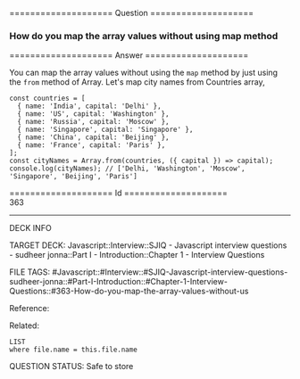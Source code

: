 ==================== Question ====================  

### How do you map the array values without using map method  

==================== Answer ====================  

You can map the array values without using the `map` method by just using the `from` method of Array. Let's map city names from Countries array,

<!-- codeblock-start -->
<pre><code class="hljs language-javascript"><span class="hljs-keyword">const</span> countries = [
  { <span class="hljs-attr">name</span>: <span class="hljs-string">'India'</span>, <span class="hljs-attr">capital</span>: <span class="hljs-string">'Delhi'</span> },
  { <span class="hljs-attr">name</span>: <span class="hljs-string">'US'</span>, <span class="hljs-attr">capital</span>: <span class="hljs-string">'Washington'</span> },
  { <span class="hljs-attr">name</span>: <span class="hljs-string">'Russia'</span>, <span class="hljs-attr">capital</span>: <span class="hljs-string">'Moscow'</span> },
  { <span class="hljs-attr">name</span>: <span class="hljs-string">'Singapore'</span>, <span class="hljs-attr">capital</span>: <span class="hljs-string">'Singapore'</span> },
  { <span class="hljs-attr">name</span>: <span class="hljs-string">'China'</span>, <span class="hljs-attr">capital</span>: <span class="hljs-string">'Beijing'</span> },
  { <span class="hljs-attr">name</span>: <span class="hljs-string">'France'</span>, <span class="hljs-attr">capital</span>: <span class="hljs-string">'Paris'</span> },
];
<span class="hljs-keyword">const</span> cityNames = <span class="hljs-title class_">Array</span>.<span class="hljs-title function_">from</span>(countries, <span class="hljs-function">(<span class="hljs-params">{ capital }</span>) =></span> capital);
<span class="hljs-variable language_">console</span>.<span class="hljs-title function_">log</span>(cityNames); <span class="hljs-comment">// ['Delhi, 'Washington', 'Moscow', 'Singapore', 'Beijing', 'Paris']</span>
</code></pre>
<!-- codeblock-end -->

==================== Id ====================  
363

---

DECK INFO

TARGET DECK: Javascript::Interview::SJIQ - Javascript interview questions - sudheer jonna::Part I - Introduction::Chapter 1 - Interview Questions

FILE TAGS: #Javascript::#Interview::#SJIQ-Javascript-interview-questions-sudheer-jonna::#Part-I-Introduction::#Chapter-1-Interview-Questions::#363-How-do-you-map-the-array-values-without-us

Reference:

Related:

```dataview
LIST
where file.name = this.file.name
```

QUESTION STATUS: Safe to store
